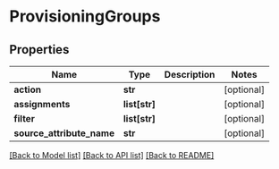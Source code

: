 # ProvisioningGroups

## Properties
Name | Type | Description | Notes
------------ | ------------- | ------------- | -------------
**action** | **str** |  | [optional] 
**assignments** | **list[str]** |  | [optional] 
**filter** | **list[str]** |  | [optional] 
**source_attribute_name** | **str** |  | [optional] 

[[Back to Model list]](../README.md#documentation-for-models) [[Back to API list]](../README.md#documentation-for-api-endpoints) [[Back to README]](../README.md)

